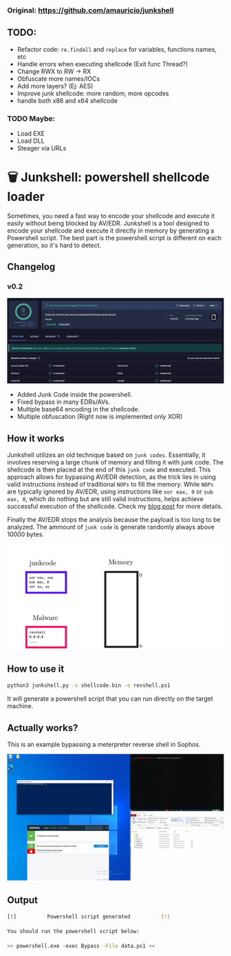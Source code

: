 ### Original: https://github.com/amauricio/junkshell


## TODO:
* Refactor code: `re.findall` and `replace` for variables, functions names, etc
* Handle errors when executing shellcode (Exit func Thread?)
* Change RWX to RW -> RX
* Obfuscate more names/IOCs
* Add more layers? (Ej: AES)
* Improve junk shellcode: more random, more opcodes
* handle both x86 and x64 shellcode

### TODO Maybe:
* Load EXE
* Load DLL
* Steager via URLs


# 🗑️ Junkshell: powershell shellcode loader
Sometimes, you need a fast way to encode your shellcode and execute it easily without being blocked by AV/EDR. Junkshell is a tool designed to encode your shellcode and execute it directly in memory by generating a Powershell script. The best part is the powershell script is different on each generation, so it's hard to detect.

## Changelog
### v0.2
![virus total bypass](https://github.com/amauricio/junkshell/blob/master/resources/vt.jpg?raw=true)

- Added Junk Code inside the powershell.
- Fixed bypass in many EDRs/AVs.
- Multiple base64 encoding in the shellcode.
- Multiple obfuscation (Right now is implemented only XOR)


## How it works

Junkshell utilizes an old technique based on `junk codes`. Essentially, it involves reserving a large chunk of memory and filling it with junk code. The shellcode is then placed at the end of this `junk code` and executed. This approach allows for bypassing AV/EDR detection, as the trick lies in using valid instructions instead of traditional `NOPs` to fill the memory. While `NOPs` are typically ignored by AV/EDR, using instructions like `xor eax, 0` or `sub eax, 0`, which do nothing but are still valid instructions, helps achieve successful execution of the shellcode. Check my [blog post](https://synawk.com/blog/junkshell-a-naive-approach-to-bypass-av-edr) for more details.

Finally the AV/EDR stops the analysis because the payload is too long to be analyzed. The ammount of `junk code` is generate randomly always above 10000 bytes.

![junk code shellcode](https://github.com/amauricio/junkshell/blob/master/resources/junk_code_shellcode.gif?raw=true)

## How to use it
```bash
python3 junkshell.py -s shellcode.bin -o revshell.ps1
```
It will generate a powershell script that you can run directly on the target machine.

## Actually works?

This is an example bypassing a meterpreter reverse shell in Sophos.

![junk code shellcode sophos](https://github.com/amauricio/junkshell/blob/master/resources/junk_code_shellcode_sophos.gif?raw=true)

## Output

```bash
[!]          Powershell script generated          [!]

You should run the powershell script below:

>> powershell.exe -exec Bypass -File data.ps1 <<
```

